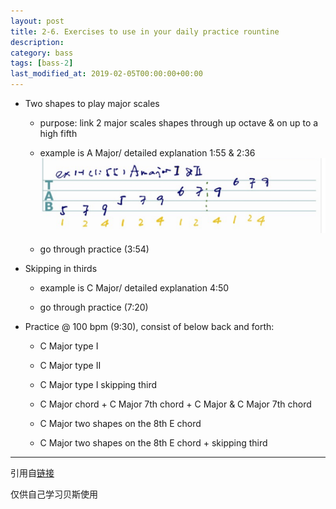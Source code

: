 ```yaml
---
layout: post
title: 2-6. Exercises to use in your daily practice rountine
description: 
category: bass
tags: [bass-2]
last_modified_at: 2019-02-05T00:00:00+00:00
---
```


- Two shapes to play major scales 

    - purpose: link 2 major scales shapes through up octave & on up to a high fifth

    - example is A Major/ detailed explanation 1:55 & 2:36
    ![ex1](/../assets/img/bass/inter-6-ex1.png)

    - go through practice (3:54)

- Skipping in thirds 

    - example is C Major/ detailed explanation 4:50

    - go through practice (7:20)

- Practice @ 100 bpm (9:30), consist of below back and forth: 
    
    - C Major type I 

    - C Major type II

    - C Major type I skipping third

    - C Major chord + C Major 7th chord + C Major & C Major 7th chord

    - C Major two shapes on the 8th E chord

    - C Major two shapes on the 8th E chord + skipping third

<hr>

引用自[链接](https://www.youtube.com/playlist?list=PLImrzCNnL5PnVQNFhaxgOa1iJV4zMolw-)

仅供自己学习贝斯使用


